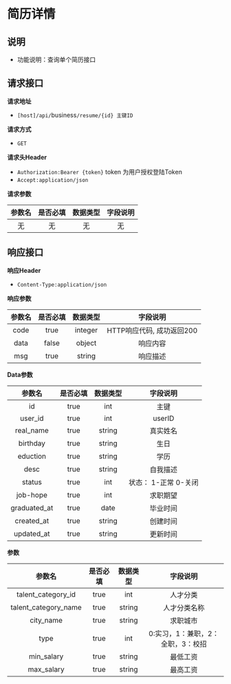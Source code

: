 # 简历详情



## 说明

* 功能说明：查询单个简历接口

## 请求接口

**请求地址**

* `[host]/api/`business`/resume/{id} 主键ID`

**请求方式**

* `GET`

**请求头Header**

* `Authorization:Bearer {token}` token 为用户授权登陆Token
* `Accept:application/json`

**请求参数**

| 参数名 | 是否必填 | 数据类型 | 字段说明 |
| :---: | :---: | :---: | :---: |
| 无 | 无 | 无 | 无 |

## 响应接口

**响应Header**

* `Content-Type:application/json`

**响应参数**

| 参数名 | 是否必填 | 数据类型 | 字段说明 |
| :---: | :---: | :---: | :---: |
| code | true | integer | HTTP响应代码, 成功返回200 |
| data | false | object | 响应内容 |
| msg | true | string | 响应描述 |

**Data参数**

| 参数名 | 是否必填 | 数据类型 | 字段说明 |
| :---: | :---: | :---: | :---: |
| id | true | int | 主键 |
| user\_id | true | int | userID |
| real\_name | true | string | 真实姓名 |
| birthday | true | string | 生日 |
| eduction | true | string | 学历 |
| desc | true | string | 自我描述 |
| status | true | int | 状态： 1-正常 0-关闭 |
| job-hope | true | int | 求职期望 |
| graduated\_at | true | date | 毕业时间 |
| created\_at | true | string | 创建时间 |
| updated\_at | true | string | 更新时间 |



**参数**

| 参数名 | 是否必填 | 数据类型 | 字段说明 |
| :---: | :---: | :---: | :---: |
| talent\_category\_id | true | int | 人才分类 |
| talent\_category\_name | true | string | 人才分类名称 |
| city\_name | true | string | 求职城市 |
| type | true | int | 0:实习，1：兼职，2：全职，3：校招 |
| min\_salary | true | string | 最低工资 |
| max\_salary | true | string  | 最高工资 |


